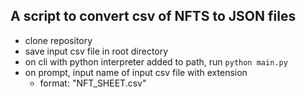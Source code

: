 ## A script to convert csv of NFTS to JSON files

- clone repository
- save input csv file in root directory
- on cli with python interpreter added to path, run `python main.py`
- on prompt, input name of input csv file with extension
    * format: "NFT_SHEET.csv"